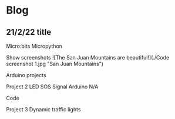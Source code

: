 # Blog 
## 21/2/22 title


Micro:bits
Micropython

Show screenshots
![The San Juan Mountains are beautiful!](./Code screenshot 1.jpg "San Juan Mountains")


Arduino projects 

Project 2
LED SOS Signal
Arduino
N/A

Code
 

Project 3
Dynamic traffic lights


